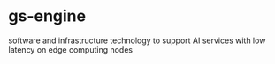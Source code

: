 # gs-engine
software and infrastructure technology  to support   AI services with low latency  on edge computing nodes
